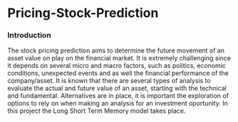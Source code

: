 # Pricing-Stock-Prediction

### Introduction

The stock pricing prediction aims to determine the future movement of an asset value on play on the financial market. It is extremely challenging since it depends on several micro and macro factors, such as politics, economic conditions, unexpected events and as well the financial performance of the company/asset. It is known that there are several types of analysis to evaluate the actual and future value of an asset, starting with the technical and fundamental. Alternatives are in place, it is important the exploration of options to rely on when making an analysis for an investment oportunity. In this project the Long Short Term Memory model takes place. 
